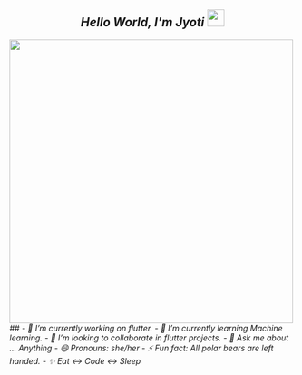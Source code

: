 <h2 align='center'> <i><h>Hello World, I'm Jyoti</h> <img src="https://github.com/Ashutosh00710/Ashutosh00710/blob/master/wave.gif" width="30px"></h2>  
 <img src="https://github.com/Anmol-Baranwal/Cool-GIFs-For-GitHub/assets/74038190/02293768-9242-47e1-bf8f-d084ba0a2d1d" width="500">
## 
- 🔭 I’m currently working on flutter.
- 🌱 I’m currently learning Machine learning.
- 👯 I’m looking to collaborate in flutter projects.
- 💬 Ask me about ... Anything
- 😄 Pronouns: she/her
- ⚡ Fun fact: All polar bears are left handed.
- ✨ Eat ↔️ Code ↔️ Sleep
